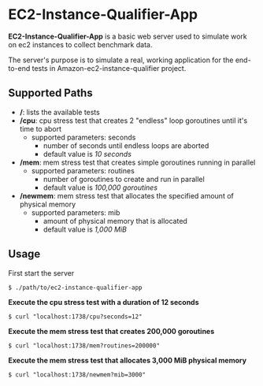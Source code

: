 # EC2-Instance-Qualifier-App

**EC2-Instance-Qualifier-App** is a basic web server used to simulate work on ec2 instances to collect benchmark data.

The server's purpose is to simulate a real, working application for the end-to-end tests in Amazon-ec2-instance-qualifier project.

## Supported Paths

* **/**: lists the available tests
* **/cpu**: cpu stress test that creates 2 "endless" loop goroutines until it's time to abort
  * supported parameters: seconds
    * number of seconds until endless loops are aborted
    * default value is *10 seconds*
* **/mem**: mem stress test that creates simple goroutines running in parallel
  * supported parameters: routines
    * number of goroutines to create and run in parallel
    * default value is *100,000 goroutines*
* **/newmem**: mem stress test that allocates the specified amount of physical memory
  * supported parameters: mib
    * amount of physical memory that is allocated
    * default value is *1,000 MiB*

## Usage

First start the server

```
$ ./path/to/ec2-instance-qualifier-app
```

**Execute the cpu stress test with a duration of 12 seconds**

```
$ curl "localhost:1738/cpu?seconds=12"
```

**Execute the mem stress test that creates 200,000 goroutines**

```
$ curl "localhost:1738/mem?routines=200000"
```

**Execute the mem stress test that allocates 3,000 MiB physical memory**

```
$ curl "localhost:1738/newmem?mib=3000"
```
